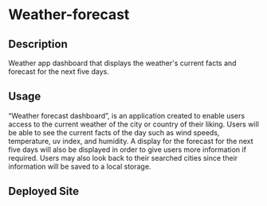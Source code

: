 # Weather-forecast

## Description 
Weather app dashboard that displays the weather's current facts and forecast for the next five days.

## Usage 
“Weather forecast dashboard”, is an application created to enable users access to the current weather  of the city or country of their liking. Users will be able to see the current facts of the day such as wind speeds, temperature, uv index, and humidity. A display for the forecast for the next five days will also be displayed in order to give users more information if required. Users may also look back to their searched cities since their information will be saved to a local storage.

## Deployed Site